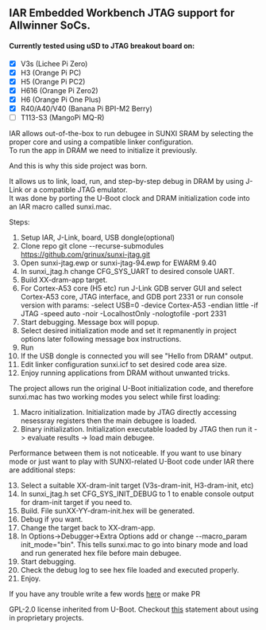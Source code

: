 ## IAR Embedded Workbench JTAG support for Allwinner SoCs. 

#### Currently tested using uSD to JTAG breakout board on: 
- [x] V3s (Lichee Pi Zero)
- [x] H3 (Orange Pi PC)
- [x] H5 (Orange Pi PC2)
- [x] H616 (Orange Pi Zero2)
- [x] H6 (Orange Pi One Plus)
- [x] R40/A40/V40 (Banana Pi BPI-M2 Berry)
- [ ] T113-S3 (MangoPi MQ-R)

IAR allows out-of-the-box to run debugee in SUNXI SRAM by selecting the proper core and using a compatible linker configuration.  
To run the app in DRAM we need to initialize it previously.  

And this is why this side project was born.  

It allows us to link, load, run, and step-by-step debug in DRAM by using J-Link or a compatible JTAG emulator.  
It was done by porting the U-Boot clock and DRAM initialization code into an IAR macro called sunxi.mac.  

Steps:  
1. Setup IAR, J-Link, board, USB dongle(optional)
2. Clone repo git clone --recurse-submodules https://github.com/grinux/sunxi-jtag.git  
3. Open sunxi-jtag.ewp or sunxi-jtag-94.ewp for EWARM 9.40
4. In sunxi_jtag.h change CFG_SYS_UART to desired console UART.
5. Build XX-dram-app target.
6. For Cortex-A53 core (H5 etc) run J-Link GDB server GUI and select Cortex-A53 core, JTAG interface, and GDB port 2331
or run console version with params: -select USB=0 -device Cortex-A53 -endian little -if JTAG -speed auto -noir -LocalhostOnly -nologtofile -port 2331
7. Start debugging. Message box will popup.
8. Select desired initialization mode and set it repmanently in project options later following message box instructions.
9. Run
10. If the USB dongle is connected you will see "Hello from DRAM" output.
11. Edit linker configuration sunxi.icf to set desired code area size.
12. Enjoy running applications from DRAM without unwanted tricks.

The project allows run the original U-Boot initialization code, and therefore sunxi.mac has two working modes you select while first loading:

1. Macro initialization. Initialization made by JTAG directly accessing nesessray registers then the main debugee is loaded.
2. Binary initialization. Initialization executable loaded by JTAG then run it -> evaluate results -> load main debugee.

Performance between them is not noticeable. 
If you want to use binary mode or just want to play with SUNXI-related U-Boot code under IAR there are additional steps:

13. Select a suitable XX-dram-init target (V3s-dram-init, H3-dram-init, etc)
14. In sunxi_jtag.h set CFG_SYS_INIT_DEBUG to 1 to enable console output for dram-init target if you need to.
15. Build. File sunXX-YY-dram-init.hex will be generated.
16. Debug if you want.
17. Change the target back to XX-dram-app.
18. In Options->Debugger->Extra Options add or change --macro_param init_mode="bin". 
This tells sunxi.mac to go into binary mode and load and run generated hex file before main debugee.
19. Start debugging.
20. Check the debug log to see hex file loaded and executed properly.
21. Enjoy.

If you have any trouble write a few words [here](https://github.com/grinux/sunxi-jtag/issues) or make PR


GPL-2.0 license inherited from U-Boot. Checkout [this](https://github.com/ARM-software/u-boot/blob/402465214395ed26d6fa72d9b6097c7adbf6a966/Licenses/README#L11) statement about using in proprietary projects.
